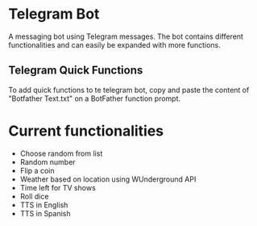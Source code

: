 # Telegram Bot
A messaging bot using Telegram messages. The bot contains different functionalities and can easily be expanded with more functions.

## Telegram Quick Functions
To add quick functions to te telegram bot, copy and paste the content of "Botfather Text.txt" on a BotFather function prompt.

# Current functionalities
- Choose random from list
- Random number
- Flip a coin
- Weather based on location using WUnderground API
- Time left for TV shows
- Roll dice
- TTS in English
- TTS in Spanish

